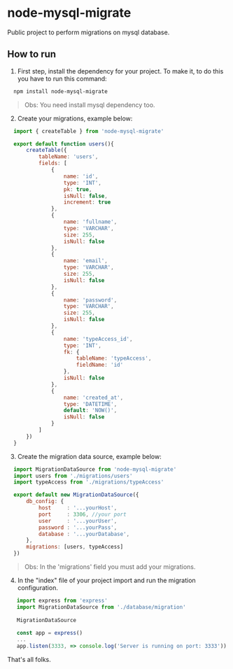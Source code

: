 # node-mysql-migrate

Public project to perform migrations on mysql database.


## How to run

1. First step, install the dependency for your project. To make it, to do this you have to run this command:
```bash
  npm install node-mysql-migrate
```
> Obs: You need install mysql dependency too.

2. Create your migrations, example below:
```javascript
  import { createTable } from 'node-mysql-migrate'

  export default function users(){
      createTable({
          tableName: 'users',
          fields: [
              {
                  name: 'id',
                  type: 'INT',
                  pk: true,
                  isNull: false,
                  increment: true
              },
              {
                  name: 'fullname',
                  type: 'VARCHAR',
                  size: 255,
                  isNull: false
              },
              {
                  name: 'email',
                  type: 'VARCHAR',
                  size: 255,
                  isNull: false
              },
              {
                  name: 'password',
                  type: 'VARCHAR',
                  size: 255,
                  isNull: false
              },
              {
                  name: 'typeAccess_id',
                  type: 'INT', 
                  fk: {
                      tableName: 'typeAccess',
                      fieldName: 'id'
                  },
                  isNull: false
              },
              {
                  name: 'created_at',
                  type: 'DATETIME',
                  default: 'NOW()',
                  isNull: false
              }
          ]
      })
  }
```

3. Create the migration data source, example below:
```javascript
  import MigrationDataSource from 'node-mysql-migrate'
  import users from './migrations/users'
  import typeAccess from './migrations/typeAccess'

  export default new MigrationDataSource({
      db_config: {    
          host     : '...yourHost',
          port     : 3306, //your port
          user     : '...yourUser',
          password : '...yourPass',
          database : '...yourDatabase',
      },
      migrations: [users, typeAccess]  
  })
```
> Obs: In the 'migrations' field you must add your migrations.

4. In the "index" file of your project import and run the migration configuration.
```javascript
   import express from 'express'
   import MigrationDataSource from './database/migration'
   
   MigrationDataSource
   
   const app = express()
   ...
   app.listen(3333, => console.log('Server is running on port: 3333'))
```

That's all folks.
